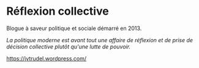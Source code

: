 # Réflexion collective

Blogue à saveur politique et sociale démarré en 2013.

*La politique moderne est avant tout une affaire de réflexion et de prise de décision collective plutôt qu'une lutte de pouvoir.*

https://jvtrudel.wordpress.com/
